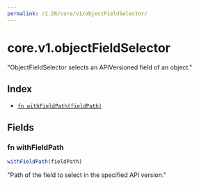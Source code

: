 ```yaml
---
permalink: /1.26/core/v1/objectFieldSelector/
---
```


# core.v1.objectFieldSelector

"ObjectFieldSelector selects an APIVersioned field of an object."

## Index

* [`fn withFieldPath(fieldPath)`](#fn-withfieldpath)

## Fields

### fn withFieldPath

```ts
withFieldPath(fieldPath)
```

"Path of the field to select in the specified API version."